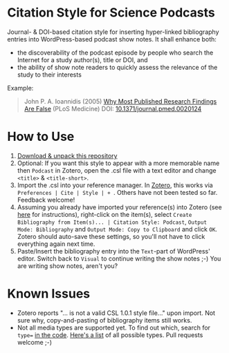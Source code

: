 Citation Style for Science Podcasts
===

Journal- &amp; DOI-based citation style for inserting hyper-linked bibliography entries into WordPress-based podcast show notes. It shall enhance both:
- the discoverability of the podcast episode by people who search the Internet for a study author(s), title or DOI, and
- the ability of show note readers to quickly assess the relevance of the study to their interests

Example:
> John P. A. Ioannidis (2005) <a href="http://www.ncbi.nlm.nih.gov/pmc/articles/PMC1182327/" target="_blank">Why Most Published Research Findings Are False</a> (PLoS Medicine) DOI: <a href="https://doi.org/10.1371/journal.pmed.0020124" target="_blank">10.1371/journal.pmed.0020124</a>

How to Use
===

1. [Download & unpack this repository](https://github.com/KonScience/Citation-Style/archive/master.zip)
1. Optional: If you want this style to appear with a more memorable name then `Podcast` in Zotero, open the .csl file with a text editor and change `<title>` & `<title-short>`.
1. Import the .csl into your reference manager. In [Zotero](https://www.zotero.org/download/), this works via `Preferences | Cite | Style | + `. Others have not been tested so far. Feedback welcome!
1. Assuming you already have imported your reference(s) into Zotero (see [here](https://www.zotero.org/support/getting_stuff_into_your_library) for instructions), right-click on the item(s), select `Create Bibliography from Item(s)... | Citation Style: Podcast`, `Output Mode: Bibliography` and `Output Mode: Copy to Clipboard` and click `OK`. Zotero should auto-save these settings, so you'll not have to click everything again next time.
1. Paste/Insert the bibliography entry into the `Text`-part of WordPress' editor. Switch back to `Visual` to continue writing the show notes ;-) You are writing show notes, aren't you?


Known Issues
===

- Zotero reports "... is not a valid CSL 1.0.1 style file..." upon import. Not sure why, copy-and-pasting of bibliography items still works.
- Not all media types are supported yet. To find out which, search for `type=` [in the code](https://github.com/KonScience/Citation-Style/blob/master/plos-with-raw-html-hyperlinks.csl). [Here's a list](http://docs.citationstyles.org/en/1.0.1/specification.html) of all possible types. Pull requests welcome ;-)
